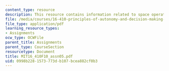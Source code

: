 ```yaml
---
content_type: resource
description: This resource contains information related to space operations.
file: /media/courses/16-410-principles-of-autonomy-and-decision-making-fall-2010/0998b2281573773db107bcea882cf0b3_MIT16_410F10_assn05.pdf
file_type: application/pdf
learning_resource_types:
- Assignments
ocw_type: OCWFile
parent_title: Assignments
parent_type: CourseSection
resourcetype: Document
title: MIT16_410F10_assn05.pdf
uid: 0998b228-1573-773d-b107-bcea882cf0b3
---
```

